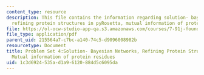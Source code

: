 ```yaml
---
content_type: resource
description: This file contains the information regarding solution- bayesian networks,
  refining protein structures in pyRosetta, mutual information of protein residues.
file: https://ol-ocw-studio-app-qa.s3.amazonaws.com/courses/7-91j-foundations-of-computational-and-systems-biology-spring-2014/1c3d6924535ad1a96120884d5c6095da_MIT7_91JS14_pset4_ans.pdf
file_type: application/pdf
parent_uid: 215564a7-c7bc-a140-74c5-d9096008982b
resourcetype: Document
title: Problem Set 4:Solution- Bayesian Networks, Refining Protein Structures in PyRosetta,
  Mutual information of protein residues
uid: 1c3d6924-535a-d1a9-6120-884d5c6095da
---
```

